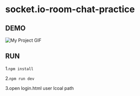 # socket.io-room-chat-practice

## DEMO
<img src="http://g.recordit.co/n7nYFtdAwS.gif" alt="My Project GIF">

## RUN
1.`npm install`

2.`npm run dev`

3.open login.html user lcoal path
